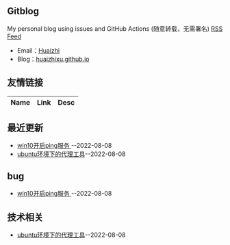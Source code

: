 ## Gitblog
My personal blog using issues and GitHub Actions (随意转载，无需署名)
[RSS Feed](https://raw.githubusercontent.com/huaizhixu/Huaizhi-Blog/master/feed.xml)
- Email：[Huaizhi](mailto:yuquanxu0713@gmail.com)
- Blog：[huaizhixu.github.io](huaizhixu.github.io)
## 友情链接
| Name | Link | Desc | 
 | ---- | ---- | ---- |
## 最近更新
- [win10开启ping服务 ](https://github.com/huaizhixu/Huaizhi-Blog/issues/2)--2022-08-08
- [ubuntu环境下的代理工具](https://github.com/huaizhixu/Huaizhi-Blog/issues/1)--2022-08-08
## bug
- [win10开启ping服务 ](https://github.com/huaizhixu/Huaizhi-Blog/issues/2)--2022-08-08
## 技术相关
- [ubuntu环境下的代理工具](https://github.com/huaizhixu/Huaizhi-Blog/issues/1)--2022-08-08
